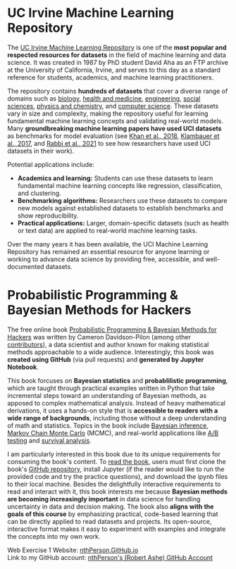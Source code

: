 # UC Irvine Machine Learning Repository
The [UC Irvine Machine Learning Repository](https://archive.ics.uci.edu/ml/?utm_source=chatgpt.com) is one of the **most popular and respected resources for datasets** in the field of machine learning and data science. It was created in 1987 by PhD student David Aha as an FTP archive at the University of California, Irvine, and serves to this day as a standard reference for students, academics, and machine learning practitioners.

The repository contains **hundreds of datasets** that cover a diverse range of domains such as [biology](https://archive.ics.uci.edu/datasets?skip=0&take=10&sort=desc&orderBy=NumHits&search=&Area=Biology), [health and medicine](https://archive.ics.uci.edu/datasets?skip=0&take=10&sort=desc&orderBy=NumHits&search=&Area=Health+and+Medicine), [engineering](https://archive.ics.uci.edu/datasets?skip=0&take=10&sort=desc&orderBy=NumHits&search=&Area=Engineering), [social sciences](https://archive.ics.uci.edu/datasets?skip=0&take=10&sort=desc&orderBy=NumHits&search=&Area=Social), [physics and chemistry](https://archive.ics.uci.edu/datasets?skip=0&take=10&sort=desc&orderBy=NumHits&search=&Area=Physics+and+Chemistry), and [computer science](https://archive.ics.uci.edu/datasets?skip=0&take=10&sort=desc&orderBy=NumHits&search=&Area=Computer). These datasets vary in size and complexity, making the repository useful for learning fundamental machine learning concepts and validating real-world models. Many **groundbreaking machine learning papers have used UCI datasets** as benchmarks for model evaluation (see [Khan et al., 2018](https://arxiv.org/abs/1809.06186), [Klambauer et al., 2017](https://arxiv.org/abs/1706.02515), and [Rabbi et al., 2021](https://arxiv.org/abs/2103.16490) to see how researchers have used UCI datasets in their work).

Potential applications include:
- **Academics and learning:** Students can use these datasets to learn fundamental machine learning concepts like regression, classification, and clustering.
- **Benchmarking algorithms:** Researchers use these datasets to compare new models against established datasets to establish benchmarks and show reproducibility.
- **Practical applications:** Larger, domain-specific datasets (such as health or text data) are applied to real-world machine learning tasks.

Over the many years it has been available, the UCI Machine Learning Repository has remained an essential resource for anyone learning or working to advance data science by providing free, accessible, and well-documented datasets.


# Probabilistic Programming & Bayesian Methods for Hackers
The free online book [Probabilistic Programming & Bayesian Methods for Hackers](https://dataorigami.net/Probabilistic-Programming-and-Bayesian-Methods-for-Hackers/?utm_source=chatgpt.com) was written by Cameron Davidson-Pilon (among other [contributors](https://github.com/CamDavidsonPilon/Probabilistic-Programming-and-Bayesian-Methods-for-Hackers#contributions-and-thanks)), a data scientist and author known for making statistical methods approachable to a wide audience. Interestingly, this book was **created using GitHub** (via pull requests) and **generated by Jupyter Notebook**.

This book forcuses on **Bayesian statistics** and **probablilistic programming**, which are taught through practical examples written in Python that take incremental steps toward an understanding of Bayesian methods, as apposed to complex mathematical analysis. Instead of heavy mathematical derivations, it uses a hands-on style that is **accessible to readers with a wide range of backgrounds**, including those without a deep understanding of math and statistics. Topics in the book include [Bayesian inference](https://en.wikipedia.org/wiki/Bayesian_inference), [Markov Chain Monte Carlo](https://en.wikipedia.org/wiki/Markov_chain_Monte_Carlo) (MCMC), and real-world applications like [A/B testing](https://en.wikipedia.org/wiki/A/B_testing) and [survival analysis](https://en.wikipedia.org/wiki/Survival_analysis).

I am particularly interested in this book due to its unique requirements for consuming the book's content. To [read the book](https://github.com/CamDavidsonPilon/Probabilistic-Programming-and-Bayesian-Methods-for-Hackers#contributions-and-thanks), users must first clone the book's [GitHub repository](https://github.com/CamDavidsonPilon/Probabilistic-Programming-and-Bayesian-Methods-for-Hackers), install Jupyter (if the reader would like to run the provided code and try the practice questions), and download the ipynb files to their local machine. Besides the delightfully interactive requirements to read and interact with it, this book interests me because **Bayesian methods are becoming increasingly important** in data science for handling uncertainty in data and decision making. The book also **aligns with the goals of this course** by emphasizing practical, code-based learning that can be directly applied to read datasets and projects. Its open-source, interactive format makes it easy to experiment with examples and integrate the concepts into my own work.

Web Exercise 1 Website: [nthPerson.GitHub.io](https://nthperson.github.io/) <br>
Link to my GitHub account: [nthPerson's (Robert Ashe) GitHub Account](https://github.com/nthPerson)